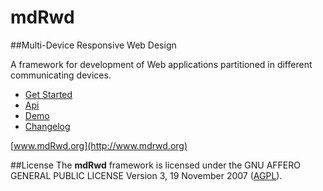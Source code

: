 mdRwd
=====
##Multi-Device Responsive Web Design

A framework for development of Web applications partitioned in different communicating devices.

* [Get Started](https://github.com/sipy/mdRwd/wiki/Get-Started/)
* [Api](http://www.mdrwd.org/api/)
* [Demo](http://www.mdrwd.org/mdRwd/demo/)
* [Changelog](https://github.com/sipy/mdRwd/blob/master/CHANGELOG.md)


[www.mdRwd.org](http://www.mdrwd.org)

##License
The **mdRwd** framework is licensed under the GNU AFFERO GENERAL PUBLIC LICENSE Version 3, 19 November 2007 ([AGPL](http://www.gnu.org/licenses/agpl-3.0.html)).
